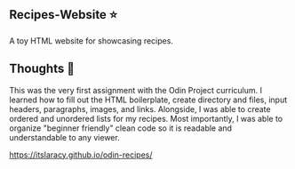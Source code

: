 ## Recipes-Website ⭐
A toy HTML website for showcasing recipes.
## Thoughts 💭
This was the very first assignment with the Odin Project curriculum. I learned how to fill out the HTML boilerplate, create directory and files, input headers, paragraphs, images, and links. Alongside, I was able to create ordered and unordered lists for my recipes. Most importantly, I was able to organize "beginner friendly" clean code so it is readable and understandable to any viewer.

https://itslaracy.github.io/odin-recipes/
